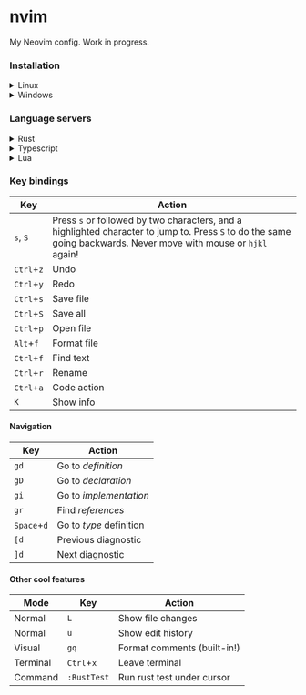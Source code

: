 # nvim

My Neovim config. Work in progress.

### Installation

<details><summary>Linux</summary>

1. Go to your config file and clone the repo (folder `nvim` will be created):
```sh
cd ~/.config
git clone https://github.com/lkurcak/nvim
```

2. Install [`ripgrep`](https://github.com/BurntSushi/ripgrep?tab=readme-ov-file#installation)

3. Install [`deno`](https://deno.com/) to support `.js`, `.ts`, `.json`, `.yaml` formatting:
```sh
curl -fsSL https://deno.land/install.sh | sh
```

</details>

<details><summary>Windows</summary>

1. Go to your local app data directory and clone this repo (folder `nvim` will be created):
```sh
cd %LOCALAPPDATA%
git clone https://github.com/lkurcak/nvim
```

2. Install `ripgrep` and `zig` (unless you already have a C compiler):
```sh
winget install zig.zig
winget install BurntSushi.ripgrep.MSVC
```

3. Install [`deno`](https://deno.com/) to support `.js`, `.ts`, `.json`, `.yaml` formatting:
```sh
irm https://deno.land/install.ps1 | iex
```

</details>

### Language servers

<details><summary>Rust</summary>
  
1. Install [`rustup`](https://www.rust-lang.org/tools/install)

2. Install `rust-analyzer`:
```sh
rustup component add rust-analyzer
```

</details>

<details><summary>Typescript</summary>

Install [Deno](https://deno.com/):

```sh
# Linux
curl -fsSL https://deno.land/install.sh | sh
# Windows
irm https://deno.land/install.ps1 | iex
```

As a last resort, you can install typescript and its LSP via `npm`
```sh
npm install -g typescript
npm install -g typescript-language-server
```

</details>

<details><summary>Lua</summary>

Download latest release from https://github.com/LuaLS/lua-language-server/releases

Unzip, go to `bin` and make sure `lua-language-server` is in your OS `PATH`.

</details>

### Key bindings

| Key | Action |
|-----|--------|
| `s`, `S`     | Press `s` or followed by two characters, and a highlighted character to jump to. Press `S` to do the same going backwards. Never move with mouse or `hjkl` again! |
| `Ctrl`+`z`   | Undo |
| `Ctrl`+`y`   | Redo |
| `Ctrl`+`s`   | Save file |
| `Ctrl`+`S`   | Save all |
| `Ctrl`+`p`   | Open file |
| `Alt`+`f`    | Format file |
| `Ctrl`+`f`   | Find text |
| `Ctrl`+`r`   | Rename |
| `Ctrl`+`a`   | Code action |
| `K`          | Show info |

#### Navigation

| Key | Action |
|-----|--------|
| `gd`         | Go to *definition* |
| `gD`         | Go to *declaration* |
| `gi`         | Go to *implementation*|
| `gr`         | Find *references*|
| `Space`+`d`  | Go to *type* definition|
| `[d`         | Previous diagnostic|
| `]d`         | Next diagnostic|

#### Other cool features

| Mode | Key | Action |
|---|---|---|
| Normal   | `L` | Show file changes |
| Normal   | `u` | Show edit history |
| Visual   | `gq` | Format comments (built-in!) |
| Terminal | `Ctrl`+`x` | Leave terminal |
| Command  | `:RustTest` | Run rust test under cursor |
